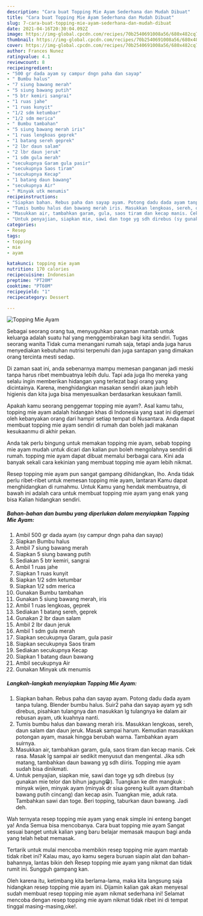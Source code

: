 ```yaml
---
description: "Cara buat Topping Mie Ayam Sederhana dan Mudah Dibuat"
title: "Cara buat Topping Mie Ayam Sederhana dan Mudah Dibuat"
slug: 7-cara-buat-topping-mie-ayam-sederhana-dan-mudah-dibuat
date: 2021-04-16T20:30:04.092Z
image: https://img-global.cpcdn.com/recipes/70b2540691008a56/680x482cq70/topping-mie-ayam-foto-resep-utama.jpg
thumbnail: https://img-global.cpcdn.com/recipes/70b2540691008a56/680x482cq70/topping-mie-ayam-foto-resep-utama.jpg
cover: https://img-global.cpcdn.com/recipes/70b2540691008a56/680x482cq70/topping-mie-ayam-foto-resep-utama.jpg
author: Frances Nunez
ratingvalue: 4.1
reviewcount: 8
recipeingredient:
- "500 gr dada ayam sy campur dngn paha dan sayap"
- " Bumbu halus"
- "7 siung bawang merah"
- "5 siung bawang putih"
- "5 btr kemiri sangrai"
- "1 ruas jahe"
- "1 ruas kunyit"
- "1/2 sdm ketumbar"
- "1/2 sdm merica"
- " Bumbu tambahan"
- "5 siung bawang merah iris"
- "1 ruas lengkoas geprek"
- "1 batang sereh geprek"
- "2 lbr daun salam"
- "2 lbr daun jeruk"
- "1 sdm gula merah"
- "secukupnya Garam gula pasir"
- "secukupnya Saos tiram"
- "secukupnya Kecap"
- "1 batang daun bawang"
- "secukupnya Air"
- " Minyak utk menumis"
recipeinstructions:
- "Siapkan bahan. Rebus paha dan sayap ayam. Potong dadu dada ayam tanpa tulang. Blender bumbu halus. Suir2 paha dan sayap ayam yg sdh direbus, pisahkan tulangnya dan masukkan lg tulangnya ke dalam air rebusan ayam, utk kuahnya nanti."
- "Tumis bumbu halus dan bawang merah iris. Masukkan lengkoas, sereh, daun salam dan daun jeruk. Masak sampai harum. Kemudian masukkan potongan ayam, masak hingga berubah warna. Tambahkan ayam suirnya."
- "Masukkan air, tambahkan garam, gula, saos tiram dan kecap manis. Cek rasa. Masak lg sampai air sedikit menyusut dan mengental. Jika sdh matang, tambahkan daun bawang yg sdh diiris. Topping mie ayam sudah bisa dinikmati."
- "Untuk penyajian, siapkan mie, sawi dan toge yg sdh direbus (sy gunakan mie telor dan bihun jagung😁). Tuangkan ke dlm mangkuk : minyak wijen, minyak ayam (minyak dr sisa goreng kulit ayam ditambah bawang putih cincang) dan kecap asin. Tuangkan mie, aduk rata. Tambahkan sawi dan toge. Beri topping, taburkan daun bawang. Jadi deh."
categories:
- Resep
tags:
- topping
- mie
- ayam

katakunci: topping mie ayam 
nutrition: 170 calories
recipecuisine: Indonesian
preptime: "PT20M"
cooktime: "PT60M"
recipeyield: "1"
recipecategory: Dessert

---
```



![Topping Mie Ayam](https://img-global.cpcdn.com/recipes/70b2540691008a56/680x482cq70/topping-mie-ayam-foto-resep-utama.jpg)

Sebagai seorang orang tua, menyuguhkan panganan mantab untuk keluarga adalah suatu hal yang menggembirakan bagi kita sendiri. Tugas seorang  wanita Tidak cuma menangani rumah saja, tetapi anda juga harus menyediakan kebutuhan nutrisi terpenuhi dan juga santapan yang dimakan orang tercinta mesti sedap.

Di zaman  saat ini, anda sebenarnya mampu memesan panganan jadi meski tanpa harus ribet membuatnya lebih dulu. Tapi ada juga lho mereka yang selalu ingin memberikan hidangan yang terlezat bagi orang yang dicintainya. Karena, menghidangkan masakan sendiri akan jauh lebih higienis dan kita juga bisa menyesuaikan berdasarkan kesukaan famili. 



Apakah kamu seorang penggemar topping mie ayam?. Asal kamu tahu, topping mie ayam adalah hidangan khas di Indonesia yang saat ini digemari oleh kebanyakan orang dari hampir setiap tempat di Nusantara. Anda dapat membuat topping mie ayam sendiri di rumah dan boleh jadi makanan kesukaanmu di akhir pekan.

Anda tak perlu bingung untuk memakan topping mie ayam, sebab topping mie ayam mudah untuk dicari dan kalian pun boleh mengolahnya sendiri di rumah. topping mie ayam dapat dibuat memalui berbagai cara. Kini ada banyak sekali cara kekinian yang membuat topping mie ayam lebih nikmat.

Resep topping mie ayam pun sangat gampang dihidangkan, lho. Anda tidak perlu ribet-ribet untuk memesan topping mie ayam, lantaran Kamu dapat menghidangkan di rumahmu. Untuk Kamu yang hendak membuatnya, di bawah ini adalah cara untuk membuat topping mie ayam yang enak yang bisa Kalian hidangkan sendiri.

<!--inarticleads1-->

##### Bahan-bahan dan bumbu yang diperlukan dalam menyiapkan Topping Mie Ayam:

1. Ambil 500 gr dada ayam (sy campur dngn paha dan sayap)
1. Siapkan  Bumbu halus
1. Ambil 7 siung bawang merah
1. Siapkan 5 siung bawang putih
1. Sediakan 5 btr kemiri, sangrai
1. Ambil 1 ruas jahe
1. Siapkan 1 ruas kunyit
1. Siapkan 1/2 sdm ketumbar
1. Siapkan 1/2 sdm merica
1. Gunakan  Bumbu tambahan
1. Gunakan 5 siung bawang merah, iris
1. Ambil 1 ruas lengkoas, geprek
1. Sediakan 1 batang sereh, geprek
1. Gunakan 2 lbr daun salam
1. Ambil 2 lbr daun jeruk
1. Ambil 1 sdm gula merah
1. Siapkan secukupnya Garam, gula pasir
1. Siapkan secukupnya Saos tiram
1. Sediakan secukupnya Kecap
1. Siapkan 1 batang daun bawang
1. Ambil secukupnya Air
1. Gunakan  Minyak utk menumis




<!--inarticleads2-->

##### Langkah-langkah menyiapkan Topping Mie Ayam:

1. Siapkan bahan. Rebus paha dan sayap ayam. Potong dadu dada ayam tanpa tulang. Blender bumbu halus. Suir2 paha dan sayap ayam yg sdh direbus, pisahkan tulangnya dan masukkan lg tulangnya ke dalam air rebusan ayam, utk kuahnya nanti.
1. Tumis bumbu halus dan bawang merah iris. Masukkan lengkoas, sereh, daun salam dan daun jeruk. Masak sampai harum. Kemudian masukkan potongan ayam, masak hingga berubah warna. Tambahkan ayam suirnya.
1. Masukkan air, tambahkan garam, gula, saos tiram dan kecap manis. Cek rasa. Masak lg sampai air sedikit menyusut dan mengental. Jika sdh matang, tambahkan daun bawang yg sdh diiris. Topping mie ayam sudah bisa dinikmati.
1. Untuk penyajian, siapkan mie, sawi dan toge yg sdh direbus (sy gunakan mie telor dan bihun jagung😁). Tuangkan ke dlm mangkuk : minyak wijen, minyak ayam (minyak dr sisa goreng kulit ayam ditambah bawang putih cincang) dan kecap asin. Tuangkan mie, aduk rata. Tambahkan sawi dan toge. Beri topping, taburkan daun bawang. Jadi deh.




Wah ternyata resep topping mie ayam yang enak simple ini enteng banget ya! Anda Semua bisa mencobanya. Cara buat topping mie ayam Sangat sesuai banget untuk kalian yang baru belajar memasak maupun bagi anda yang telah hebat memasak.

Tertarik untuk mulai mencoba membikin resep topping mie ayam mantab tidak ribet ini? Kalau mau, ayo kamu segera buruan siapin alat dan bahan-bahannya, lantas bikin deh Resep topping mie ayam yang nikmat dan tidak rumit ini. Sungguh gampang kan. 

Oleh karena itu, ketimbang kita berlama-lama, maka kita langsung saja hidangkan resep topping mie ayam ini. Dijamin kalian gak akan menyesal sudah membuat resep topping mie ayam nikmat sederhana ini! Selamat mencoba dengan resep topping mie ayam nikmat tidak ribet ini di tempat tinggal masing-masing,oke!.

